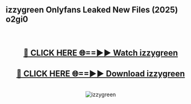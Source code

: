 <h2>izzygreen Onlyfans Leaked New Files (2025) o2gi0</h2>
<br>
<div align="center">
<h2><a href="https://mediafiles.top/izzygreen&ref=git" rel="nofollow">🔴 CLICK HERE 🌐==►► Watch izzygreen</a></h2>
<h2><a href="https://mediafiles.top/izzygreen&ref=git" rel="nofollow">🔴 CLICK HERE 🌐==►► Download izzygreen</a></h2>
<br>
<a href="https://mediafiles.top/izzygreen&ref=git" rel="nofollow" data-target="animated-image.originalLink"><img src="https://i.ibb.co.com/xMMVF88/686577567.gif" alt="izzygreen" style="max-width: 100%; display: inline-block;" data-target="animated-image.originalImage"></a>
</div>
<br>
<br>